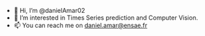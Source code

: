 - 👋 Hi, I’m @danielAmar02
- 👀 I’m interested in Times Series prediction and Computer Vision.
- 📫 You can reach me on daniel.amar@ensae.fr 

<!---
danielAmar02/danielAmar02 is a ✨ special ✨ repository because its `README.md` (this file) appears on your GitHub profile.
You can click the Preview link to take a look at your changes.
--->
